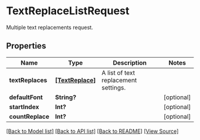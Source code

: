 # TextReplaceListRequest
Multiple text replacements request.

## Properties
Name | Type | Description | Notes
------------ | ------------- | ------------- | -------------
**textReplaces** | [**[TextReplace]**](TextReplace.md) | A list of text replacement settings. | 
**defaultFont** | **String?** |  | [optional]
**startIndex** | **Int?** |  | [optional]
**countReplace** | **Int?** |  | [optional]

[[Back to Model list]](../README.md#documentation-for-models) [[Back to API list]](../README.md#documentation-for-api-endpoints) [[Back to README]](../README.md) [[View Source]](../AsposePdfCloud/Models/TextReplaceListRequest.swift)

